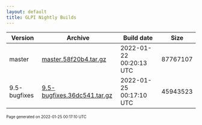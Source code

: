 ```yaml
---
layout: default
title: GLPI Nightly Builds
---
```


Version|Archive|Build date|Size
---|---|---|---
master|[master.58f20b4.tar.gz](master.58f20b4.tar.gz)|2022-01-22 00:20:13 UTC|87767107
9.5-bugfixes|[9.5-bugfixes.36dc541.tar.gz](9.5-bugfixes.36dc541.tar.gz)|2022-01-25 00:17:10 UTC|45943523

<font size="1">Page generated on 2022-01-25 00:17:10 UTC</font>
